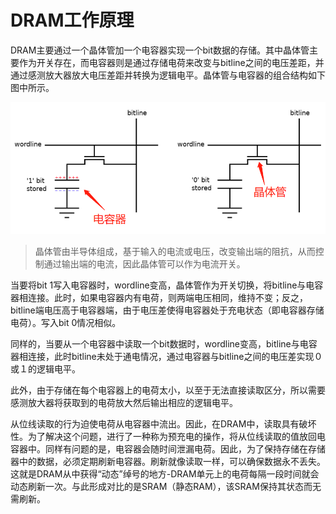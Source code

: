 # DRAM工作原理

DRAM主要通过一个晶体管加一个电容器实现一个bit数据的存储。其中晶体管主要作为开关存在，而电容器则是通过存储电荷来改变与bitline之间的电压差距，并通过感测放大器放大电压差距并转换为逻辑电平。晶体管与电容器的组合结构如下图中所示。

![晶体管和电容器组合结构图](晶体管和电容器组合结构图.png)

>  晶体管由半导体组成，基于输入的电流或电压，改变输出端的阻抗，从而控制通过输出端的电流，因此晶体管可以作为电流开关。

当要将bit 1写入电容器时，wordline变高，晶体管作为开关切换，将bitline与电容器相连接。此时，如果电容器内有电荷，则两端电压相同，维持不变；反之，bitline端电压高于电容器端，由于电压差使得电容器处于充电状态（即电容器存储电荷）。写入bit 0情况相似。

同样的，当要从一个电容器中读取一个bit数据时，wordline变高，bitline与电容器相连接，此时bitline未处于通电情况，通过电容器与bitline之间的电压差实现０或１的逻辑电平。

此外，由于存储在每个电容器上的电荷太小，以至于无法直接读取区分，所以需要感测放大器将获取到的电荷放大然后输出相应的逻辑电平。

从位线读取的行为迫使电荷从电容器中流出。因此，在DRAM中，读取具有破坏性。为了解决这个问题，进行了一种称为预充电的操作，将从位线读取的值放回电容器中。同样有问题的是，电容器会随时间泄漏电荷。因此，为了保持存储在存储器中的数据，必须定期刷新电容器。刷新就像读取一样，可以确保数据永不丢失。这就是DRAM从中获得“动态”绰号的地方-DRAM单元上的电荷每隔一段时间就会动态刷新一次。与此形成对比的是SRAM（静态RAM），该SRAM保持其状态而无需刷新。